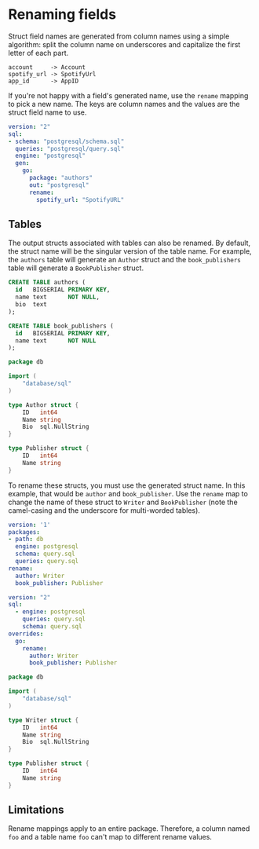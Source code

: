 # Renaming fields

Struct field names are generated from column names using a simple algorithm:
split the column name on underscores and capitalize the first letter of each
part.

```
account     -> Account
spotify_url -> SpotifyUrl
app_id      -> AppID
```

If you're not happy with a field's generated name, use the `rename` mapping
to pick a new name. The keys are column names and the values are the struct
field name to use.

```yaml
version: "2"
sql:
- schema: "postgresql/schema.sql"
  queries: "postgresql/query.sql"
  engine: "postgresql"
  gen:
    go: 
      package: "authors"
      out: "postgresql"
      rename:
        spotify_url: "SpotifyURL"
```

## Tables

The output structs associated with tables can also be renamed. By default, 
the struct name will be the singular version of the table name. For example, 
the `authors` table will generate an `Author` struct and the `book_publishers`
table will generate a `BookPublisher` struct.

```sql
CREATE TABLE authors (
  id   BIGSERIAL PRIMARY KEY,
  name text      NOT NULL,
  bio  text
);

CREATE TABLE book_publishers (
  id   BIGSERIAL PRIMARY KEY,
  name text      NOT NULL
);
```

```go
package db

import (
	"database/sql"
)

type Author struct {
	ID   int64
	Name string
	Bio  sql.NullString
}

type Publisher struct {
	ID   int64
	Name string
}
```

To rename these structs, you must use the generated struct name. In this 
example, that would be `author` and `book_publisher`. Use the `rename` map to 
change the name of these struct to `Writer` and `BookPublisher` (note the 
camel-casing and the underscore for multi-worded tables).

```yaml
version: '1'
packages:
- path: db
  engine: postgresql
  schema: query.sql
  queries: query.sql
rename:
  author: Writer
  book_publisher: Publisher
```

```yaml
version: "2"
sql:
  - engine: postgresql
    queries: query.sql
    schema: query.sql
overrides:
  go:
    rename:
      author: Writer
      book_publisher: Publisher
```

```go
package db

import (
	"database/sql"
)

type Writer struct {
	ID   int64
	Name string
	Bio  sql.NullString
}

type Publisher struct {
	ID   int64
	Name string
}
```

## Limitations

Rename mappings apply to an entire package. Therefore, a column named `foo` and
a table name `foo` can't map to different rename values.
